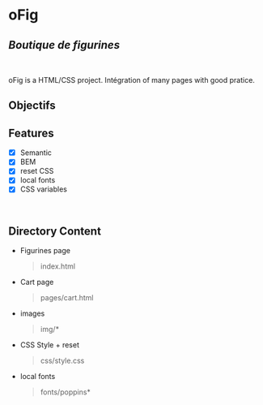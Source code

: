 # oFig
## _Boutique de figurines_
<br/>

oFig is a HTML/CSS project. Intégration of many pages with good pratice.

## Objectifs

## Features
- [x] Semantic
- [x] BEM
- [x] reset CSS
- [x] local fonts
- [x] CSS variables 

<br/>

## Directory Content
- Figurines page
    > index.html

- Cart page
    > pages/cart.html

- images
     > img/*

- CSS Style + reset
     > css/style.css

- local fonts
     > fonts/poppins*
